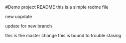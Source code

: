 #Demo project README
this is a simple redme file


new uopdate

update for new branch

this is the master change
this is bound to trouble
stasing